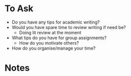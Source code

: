 # To Ask

- Do you have any tips for academic writing?
- Would you have spare time to review writing if need be?
	- Doing lit review at the moment
- What tips do you have for group assignments?
	- How do you motivate others?
- How do you organise/manage your time?

# Notes